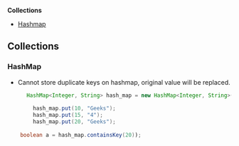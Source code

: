 **Collections**
- [Hashmap](#hm)

## Collections
<a name=hm></a>
### HashMap
- Cannot store duplicate keys on hashmap, original value will be replaced.
```java
      HashMap<Integer, String> hash_map = new HashMap<Integer, String>();
  
        hash_map.put(10, "Geeks");
        hash_map.put(15, "4");
        hash_map.put(20, "Geeks");
        
    boolean a = hash_map.containsKey(20));
```
